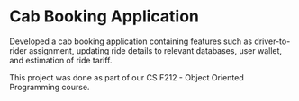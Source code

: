 # Cab Booking Application

Developed a cab booking application containing features such as driver-to-rider assignment, updating ride details to relevant databases, user wallet, and estimation of ride tariff.

This project was done as part of our CS F212 - Object Oriented Programming course.
